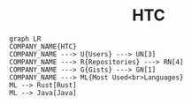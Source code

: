 <h1 align="center">HTC</h1>

```mermaid
graph LR
COMPANY_NAME{HTC}
COMPANY_NAME ---> U{Users} ---> UN[3]
COMPANY_NAME ---> R{Repositories} ---> RN[4]
COMPANY_NAME ---> G{Gists} ---> GN[1]
COMPANY_NAME ---> ML{Most Used<br>Languages}
ML --> Rust[Rust]
ML --> Java[Java]
```
